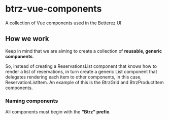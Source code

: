 # btrz-vue-components
A collection of Vue components used in the Betterez UI

## How we work

Keep in mind that we are aiming to create a collection of **reusable, generic components**.

So, instead of creating a ReservationsList component that knows how to render a list of reservations, in turn create a generic List component that delegates rendering each item to other components, in this case, ReservationListItem. An example of this is the BtrzGrid and BtrzProductItem components.

### Naming components

All components must begin with the **"Btrz" prefix**.
